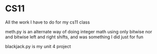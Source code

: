 # CS11
All the work I have to do for my cs11 class

meth.py is an alternate way of doing integer math using only bitwise nor and bitwise left and right shifts, and was something I did just for fun

blackjack.py is my unit 4 project
